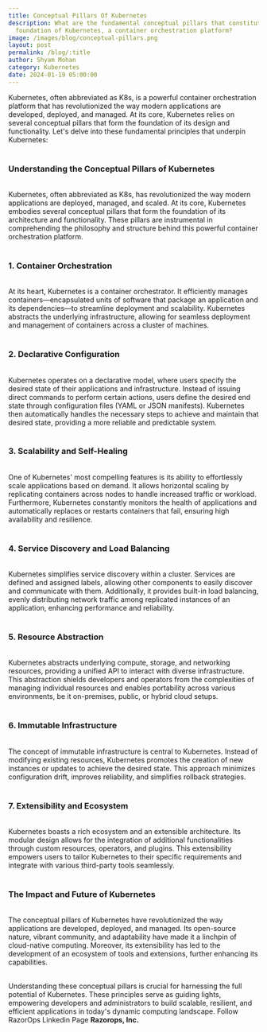 ```yaml
---
title: Conceptual Pillars Of Kubernetes
description: What are the fundamental conceptual pillars that constitute the
  foundation of Kubernetes, a container orchestration platform?
image: /images/blog/conceptual-pillars.png
layout: post
permalink: /blog/:title
author: Shyam Mohan
category: Kubernetes
date: 2024-01-19 05:00:00
---
```


Kubernetes, often abbreviated as K8s, is a powerful container orchestration platform that has revolutionized the way modern applications are developed, deployed, and managed. At its core, Kubernetes relies on several conceptual pillars that form the foundation of its design and functionality. Let's delve into these fundamental principles that underpin Kubernetes:
<br>
<br>

### **Understanding the Conceptual Pillars of Kubernetes**
<br>
Kubernetes, often abbreviated as K8s, has revolutionized the way modern applications are deployed, managed, and scaled. At its core, Kubernetes embodies several conceptual pillars that form the foundation of its architecture and functionality. These pillars are instrumental in comprehending the philosophy and structure behind this powerful container orchestration platform.
<br>
<br>

### **1. Container Orchestration**
<br>
At its heart, Kubernetes is a container orchestrator. It efficiently manages containers—encapsulated units of software that package an application and its dependencies—to streamline deployment and scalability. Kubernetes abstracts the underlying infrastructure, allowing for seamless deployment and management of containers across a cluster of machines.
<br>
<br>

### **2. Declarative Configuration**
<br>
Kubernetes operates on a declarative model, where users specify the desired state of their applications and infrastructure. Instead of issuing direct commands to perform certain actions, users define the desired end state through configuration files (YAML or JSON manifests). Kubernetes then automatically handles the necessary steps to achieve and maintain that desired state, providing a more reliable and predictable system.
<br>
<br>

### **3. Scalability and Self-Healing**
<br>
One of Kubernetes' most compelling features is its ability to effortlessly scale applications based on demand. It allows horizontal scaling by replicating containers across nodes to handle increased traffic or workload. Furthermore, Kubernetes constantly monitors the health of applications and automatically replaces or restarts containers that fail, ensuring high availability and resilience.
<br>
<br>

### **4. Service Discovery and Load Balancing**
<br>
Kubernetes simplifies service discovery within a cluster. Services are defined and assigned labels, allowing other components to easily discover and communicate with them. Additionally, it provides built-in load balancing, evenly distributing network traffic among replicated instances of an application, enhancing performance and reliability.
<br>
<br>

### **5. Resource Abstraction**
<br>
Kubernetes abstracts underlying compute, storage, and networking resources, providing a unified API to interact with diverse infrastructure. This abstraction shields developers and operators from the complexities of managing individual resources and enables portability across various environments, be it on-premises, public, or hybrid cloud setups.
<br>
<br>

### **6. Immutable Infrastructure**
<br>
The concept of immutable infrastructure is central to Kubernetes. Instead of modifying existing resources, Kubernetes promotes the creation of new instances or updates to achieve the desired state. This approach minimizes configuration drift, improves reliability, and simplifies rollback strategies.
<br>
<br>

### **7. Extensibility and Ecosystem**
<br>
Kubernetes boasts a rich ecosystem and an extensible architecture. Its modular design allows for the integration of additional functionalities through custom resources, operators, and plugins. This extensibility empowers users to tailor Kubernetes to their specific requirements and integrate with various third-party tools seamlessly.
<br>
<br>

### **The Impact and Future of Kubernetes**
<br>
The conceptual pillars of Kubernetes have revolutionized the way applications are developed, deployed, and managed. Its open-source nature, vibrant community, and adaptability have made it a linchpin of cloud-native computing. Moreover, its extensibility has led to the development of an ecosystem of tools and extensions, further enhancing its capabilities.
<br>
<br>

Understanding these conceptual pillars is crucial for harnessing the full potential of Kubernetes. These principles serve as guiding lights, empowering developers and administrators to build scalable, resilient, and efficient applications in today's dynamic computing landscape. Follow RazorOps Linkedin Page <a href="https://www.linkedin.com/company/razorops/" target=_blank style="text-decoration: none"> <b>Razorops, Inc.</b></a>
